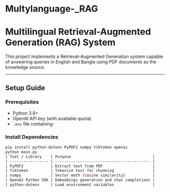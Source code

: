 # Multylanguage-_RAG
# Multilingual Retrieval-Augmented Generation (RAG) System

This project implements a Retrieval-Augmented Generation system capable of answering queries in English and Bangla using PDF documents as the knowledge source.

---

## Setup Guide

### Prerequisites
- Python 3.8+
- OpenAI API key (with available quota)
- `.env` file containing:

### Install Dependencies

```bash
pip install python-dotenv PyPDF2 numpy tiktoken openai
python main.py
| Tool / Library    | Purpose                                    |
| ----------------- | ------------------------------------------ |
| PyPDF2            | Extract text from PDF                      |
| tiktoken          | Tokenize text for chunking                 |
| numpy             | Vector math (cosine similarity)            |
| OpenAI Python SDK | Embeddings generation and chat completions |
| python-dotenv     | Load environment variables                 |
